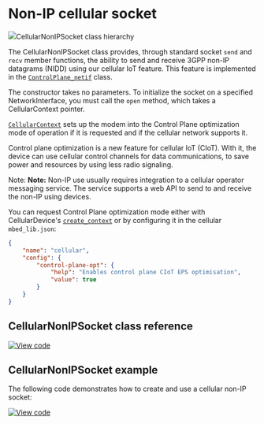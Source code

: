 # Non-IP cellular socket

<span class="images">![](https://os.mbed.com/docs/mbed-os/v6.0-preview/mbed-os-api-doxy/classmbed_1_1_cellular_non_i_p_socket.png)<span>CellularNonIPSocket class hierarchy</span></span>

The CellularNonIPSocket class provides, through standard socket `send` and `recv` member functions, the ability to send and receive 3GPP non-IP datagrams (NIDD) using our cellular IoT feature. This feature is implemented in the [`ControlPlane_netif`](../mbed-os-api-doxy/classmbed_1_1_control_plane__netif.html) class.

The constructor takes no parameters. To initialize the socket on a specified NetworkInterface, you must call the `open` method, which takes a CellularContext pointer.

[`CellularContext`](../mbed-os-api-doxy/_cellular_context_8h.html) sets up the modem into the Control Plane optimization mode of operation if it is requested and if the cellular network supports it.

Control plane optimization is a new feature for cellular IoT (CIoT). With it, the device can use cellular control channels for data communications, to save power and resources by using less radio signaling.

Note: <span class="notes">**Note:** Non-IP use usually requires integration to a cellular operator messaging service. The service supports a web API to send to and receive the non-IP using devices.</span>

You can request Control Plane optimization mode either with CellularDevice's [`create_context`](../mbed-os-api-doxy/classmbed_1_1_cellular_device.html#a43b9e992dff1cb5d880acec576e9d06f) or by configuring it in the cellular `mbed_lib.json`:

```json
{
    "name": "cellular",
    "config": {
        "control-plane-opt": {
            "help": "Enables control plane CIoT EPS optimisation",
            "value": true
        }
    }
}
```

## CellularNonIPSocket class reference

[![View code](https://www.mbed.com/embed/?type=library)](https://os.mbed.com/docs/mbed-os/v6.0-preview/mbed-os-api-doxy/classmbed_1_1_cellular_non_i_p_socket.html)

## CellularNonIPSocket example

The following code demonstrates how to create and use a cellular non-IP socket:

[![View code](https://www.mbed.com/embed/?url=https://github.com/ARMmbed/mbed-os-examples-docs_only/blob/master/APIs_NetworkSocket/CellularNonIPSocket)](https://github.com/ARMmbed/mbed-os-examples-docs_only/blob/master/APIs_NetworkSocket/CellularNonIPSocket/main.cpp)

